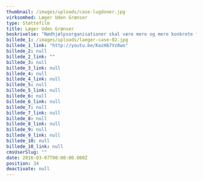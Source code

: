 ```yaml
---
thumbnail: /images/uploads/case-lugdoner.jpg
virksomhed: Læger Uden Grænser
type: Støttefilm
title: Læger Uden Grænser
beskrivelse: "Nødhjælpsorganisationer skal være mere og mere konkrete for at få donationer. Du giver dette - så hjælper du således…. Giv en ged konceptet er et godt eksempel på denne udvikling. Denne nye virkelighed var vanskelig for Læger uden Grænser. Det var svært at forklare, hvad der er, du giver, når du hjælper. Derfor lavede vi denne film, der nu bruges af Læger uden Grænser mange steder i hele verden."
billede_1: /images/uploads/laeger-case-02.jpg
billede_1_link: "http://youtu.be/KazHb7Vz8wo"
billede_2: null
billede_2_link: ""
billede_3: null
billede_3_link: null
billede_4: null
billede_4_link: null
billede_5: null
billede_5_link: null
billede_6: null
billede_6_link: null
billede_7: null
billede_7_link: null
billede_8: null
billede_8_link: null
billede_9: null
billede_9_link: null
billede_10: null
billede_10_link: null
cmsUserSlug: ""
date: 2016-03-07T00:00:00.000Z
position: 34
deactivate: null
---
```


